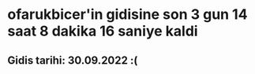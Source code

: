 # ofarukbicer'in gidisine son 3 gun 14 saat 8 dakika 16 saniye kaldi

## Gidis tarihi: 30.09.2022 :(